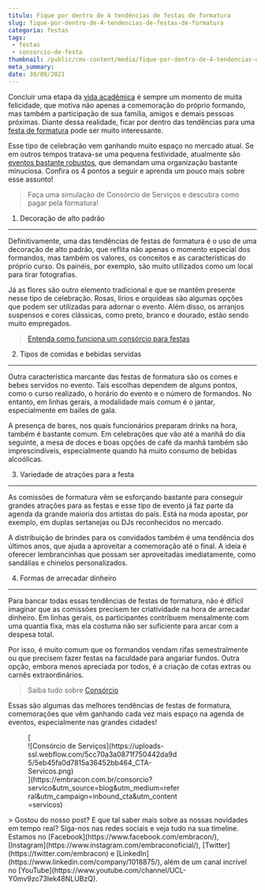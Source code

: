 ```yaml
---
titulo: Fique por dentro de 4 tendências de festas de formatura
slug: fique-por-dentro-de-4-tendencias-de-festas-de-formatura
categoria: festas
tags:
 - festas
 - consorcio-de-festa
thumbnail: /public/cms-content/media/fique-por-dentro-de-4-tendencias-de-festas-de-formatura.jpg
meta_summary: 
date: 30/09/2021
---
```

Concluir uma etapa da [vida acadêmica](https://www.embracon.com.br/blog/consorcio-embracon-para-pagar-faculdade) é sempre um momento de muita felicidade, que motiva não apenas a comemoração do próprio formando, mas também a participação de sua família, amigos e demais pessoas próximas. Diante dessa realidade, ficar por dentro das tendências para uma [festa de formatura](https://www.embracon.com.br/blog/3-razoes-para-fazer-uma-festa-de-formatura) pode ser muito interessante.

Esse tipo de celebração vem ganhando muito espaço no mercado atual. Se em outros tempos tratava-se uma pequena festividade, atualmente são[ eventos bastante robustos](https://www.embracon.com.br/blog/3-razoes-para-fazer-uma-festa-de-formatura), que demandam uma organização bastante minuciosa. Confira os 4 pontos a seguir e aprenda um pouco mais sobre esse assunto!

> Faça uma simulação de Consórcio de Serviços e descubra como pagar pela formatura!

1. Decoração de alto padrão
---------------------------

Definitivamente, uma das tendências de festas de formatura é o uso de uma decoração de alto padrão, que reflita não apenas o momento especial dos formandos, mas também os valores, os conceitos e as características do próprio curso. Os painéis, por exemplo, são muito utilizados como um local para tirar fotografias.

Já as flores são outro elemento tradicional e que se mantêm presente nesse tipo de celebração. Rosas, lírios e orquídeas são algumas opções que podem ser utilizadas para adornar o evento. Além disso, os arranjos suspensos e cores clássicas, como preto, branco e dourado, estão sendo muito empregados.

> [Entenda como funciona um consórcio para festas](https://www.embracon.com.br/blog/entenda-como-funciona-um-consorcio-para-festas)

2. Tipos de comidas e bebidas servidas
--------------------------------------

Outra característica marcante das festas de formatura são os comes e bebes servidos no evento. Tais escolhas dependem de alguns pontos, como o curso realizado, o horário do evento e o número de formandos. No entanto, em linhas gerais, a modalidade mais comum é o jantar, especialmente em bailes de gala.

A presença de bares, nos quais funcionários preparam drinks na hora, também é bastante comum. Em celebrações que vão até a manhã do dia seguinte, a mesa de doces e boas opções de café da manhã também são imprescindíveis, especialmente quando há muito consumo de bebidas alcoólicas.

3. Variedade de atrações para a festa
-------------------------------------

As comissões de formatura vêm se esforçando bastante para conseguir grandes atrações para as festas e esse tipo de evento já faz parte da agenda da grande maioria dos artistas do país. Está na moda apostar, por exemplo, em duplas sertanejas ou DJs reconhecidos no mercado.

A distribuição de brindes para os convidados também é uma tendência dos últimos anos, que ajuda a aproveitar a comemoração até o final. A ideia é oferecer lembrancinhas que possam ser aproveitadas imediatamente, como sandálias e chinelos personalizados.

4. Formas de arrecadar dinheiro
-------------------------------

Para bancar todas essas tendências de festas de formatura, não é difícil imaginar que as comissões precisem ter criatividade na hora de arrecadar dinheiro. Em linhas gerais, os participantes contribuem mensalmente com uma quantia fixa, mas ela costuma não ser suficiente para arcar com a despesa total.

Por isso, é muito comum que os formandos vendam rifas semestralmente ou que precisem fazer festas na faculdade para angariar fundos. Outra opção, embora menos apreciada por todos, é a criação de cotas extras ou carnês extraordinários.

> Saiba tudo sobre [Consórcio](https://www.embracon.com.br/blog/tipos-de-consorcio)

Essas são algumas das melhores tendências de festas de formatura, comemorações que vêm ganhando cada vez mais espaço na agenda de eventos, especialmente nas grandes cidades!

<figure class="w-richtext-figure-type-image w-richtext-align-center" style="max-width:310px">[<div>![Consórcio de Serviços](https://uploads-ssl.webflow.com/5cc70a3a0871f750442da9d5/5eb45fa0d7815a36452bb464_CTA-Servicos.png)</div>](https://embracon.com.br/consorcio?servico&utm_source=blog&utm_medium=referral&utm_campaign=inbound_cta&utm_content=servicos)</figure>> Gostou do nosso post? E que tal saber mais sobre as nossas novidades em tempo real? Siga-nos nas redes sociais e veja tudo na sua timeline. Estamos no [Facebook](https://www.facebook.com/embracon/), [Instagram](https://www.instagram.com/embraconoficial/), [Twitter](https://twitter.com/embracon) e [LinkedIn](https://www.linkedin.com/company/1018875/), além de um canal incrível no [YouTube](https://www.youtube.com/channel/UCL-Y0mv9zc73Iek48NLUBzQ).
